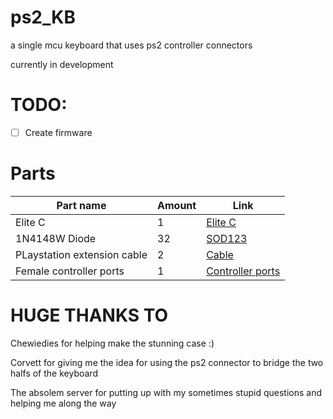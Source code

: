 # ps2_KB
a single mcu keyboard that uses ps2 controller connectors

currently in development


# TODO:
- [ ] Create firmware

# Parts
| Part name                         | Amount       |Link                                                                                                   |
| --------------------------------- | ------------ | ------------------------------------------------------------------------------------------            |
| Elite C                           | 1            | <a href="https://keeb.io/products/elite-c-low-profile-version-usb-c-pro-micro-replacement-atmega32u4">Elite C</a>|
| 1N4148W Diode                     | 32           |<a href="https://www.adafruit.com/product/5099">SOD123</a> |
| PLaystation extension cable       | 2            |<a href="https://www.adafruit.com/product/5773">Cable</a>|
| Female controller ports           | 1            |<a href="https://www.aliexpress.com/item/1005005547168036.html?spm=a2g0o.productlist.main.47.63aa6e50gPBv1v&algo_pvid=186e3400-9a3a-4116-adb0-feedf2eab064">Controller ports</a>|



# HUGE THANKS TO
Chewiedies for helping make the stunning case :)

Corvett for giving me the idea for using the ps2 connector to bridge the two halfs of the keyboard

The absolem server for putting up with my sometimes stupid questions and helping me along the way
